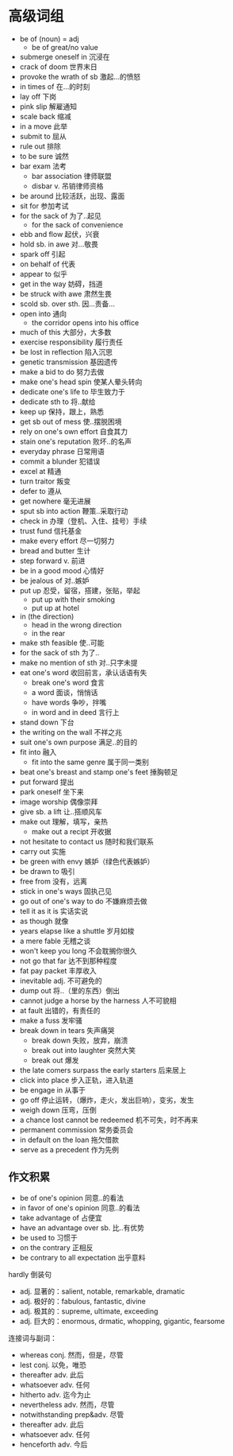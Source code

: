 # 高级词组

- be of (noun) = adj
  - be of great/no value
- submerge oneself in 沉浸在
- crack of doom 世界末日
- provoke the wrath of sb 激起...的愤怒
- in times of 在...的时刻
- lay off 下岗
- pink slip 解雇通知
- scale back 缩减
- in a move 此举
- submit to 屈从
- rule out 排除
- to be sure 诚然
- bar exam 法考
  - bar association 律师联盟
  - disbar v. 吊销律师资格
- be around 比较活跃，出现、露面
- sit for 参加考试
- for the sack of 为了..起见
  - for the sack of convenience
- ebb and flow 起伏，兴衰
- hold sb. in awe 对...敬畏
- spark off 引起
- on behalf of 代表
- appear to 似乎
- get in the way 妨碍，挡道
- be struck with awe 肃然生畏
- scold sb. over sth. 因...责备...
- open into 通向
  - the corridor opens into his office
- much of this 大部分，大多数
- exercise responsibility 履行责任
- be lost in reflection 陷入沉思
- genetic transmission 基因遗传
- make a bid to do 努力去做
- make one's head spin 使某人晕头转向
- dedicate one's life to 毕生致力于
- dedicate sth to 将..献给
- keep up 保持，跟上，熟悉
- get sb out of mess 使..摆脱困境
- rely on one's own effort 自食其力
- stain one's reputation 败坏..的名声
- everyday phrase 日常用语
- commit a blunder 犯错误
- excel at 精通
- turn traitor 叛变
- defer to 遵从
- get nowhere 毫无进展
- sput sb into action 鞭策..采取行动
- check in 办理（登机、入住、挂号）手续
- trust fund 信托基金
- make every effort 尽一切努力
- bread and butter 生计
- step forward v. 前进
- be in a good mood 心情好
- be jealous of 对..嫉妒
- put up 忍受，留宿，搭建，张贴，举起
  - put up with their smoking
  - put up at hotel
- in (the direction)
  - head in the wrong direction
  - in the rear
- make sth feasible 使..可能
- for the sack of sth 为了..
- make no mention of sth 对..只字未提
- eat one's word 收回前言，承认话语有失
  - break one's word 食言
  - a word 面谈，悄悄话
  - have words 争吵，拌嘴
  - in word and in deed 言行上
- stand down 下台
- the writing on the wall 不祥之兆
- suit one's own purpose 满足..的目的
- fit into 融入
  - fit into the same genre 属于同一类别
- beat one's breast and stamp one's feet 捶胸顿足
- put forward 提出
- park oneself 坐下来
- image worship 偶像崇拜
- give sb. a lift 让..搭顺风车
- make out 理解，填写，亲热
  - make out a recipt 开收据
- not hesitate to contact us 随时和我们联系
- carry out 实施
- be green with envy 嫉妒（绿色代表嫉妒）
- be drawn to 吸引
- free from 没有，远离
- stick in one's ways 固执己见
- go out of one's way to do 不嫌麻烦去做
- tell it as it is 实话实说
- as though 就像
- years elapse like a shuttle 岁月如梭
- a mere fable 无稽之谈
- won't keep you long 不会耽搁你很久
- not go that far 达不到那种程度
- fat pay packet 丰厚收入
- inevitable adj. 不可避免的
- dump out 将..（里的东西）倒出
- cannot judge a horse by the harness 人不可貌相
- at fault 出错的，有责任的
- make a fuss 发牢骚
- break down in tears 失声痛哭
  - break down 失败，放弃，崩溃
  - break out into laughter 突然大笑
  - break out 爆发
- the late comers surpass the early starters 后来居上
- click into place 步入正轨，进入轨道
- be engage in 从事于
- go off 停止运转，（爆炸，走火，发出巨响），变劣，发生
- weigh down 压弯，压倒
- a chance lost cannot be redeemed 机不可失，时不再来
- permanent commission 常务委员会
- in default on the loan 拖欠借款
- serve as a precedent 作为先例

## 作文积累

- be of one's opinion 同意..的看法
- in favor of one's opinion 同意..的看法
- take advantage of 占便宜
- have an advantage over sb. 比..有优势
- be used to 习惯于
- on the contrary 正相反
- be contrary to all expectation 出乎意料

hardly 倒装句

- adj. 显著的：salient, notable, remarkable, dramatic
- adj. 极好的：fabulous, fantastic, divine
- adj. 极其的：supreme, ultimate, exceeding
- adj. 巨大的：enormous, drmatic, whopping, gigantic, fearsome

连接词与副词：

- whereas conj. 然而，但是，尽管
- lest conj. 以免，唯恐
- thereafter adv. 此后
- whatsoever adv. 任何
- hitherto adv. 迄今为止
- nevertheless adv. 然而，尽管
- notwithstanding prep&adv. 尽管
- thereafter adv. 此后
- whatsoever adv. 任何
- henceforth adv. 今后
